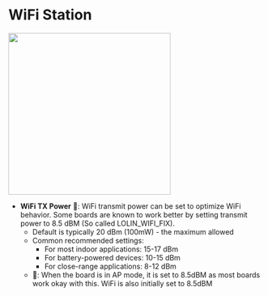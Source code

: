# WiFi Station

<img width="320" src="https://github.com/user-attachments/assets/f9967bac-eb73-4bf1-bb34-690f4ff4b28c" />

* **WiFi TX Power** 🌙: WiFi transmit power can be set to optimize WiFi behavior. Some boards are known to work better by setting transmit power to 8.5 dBM (So called LOLIN_WIFI_FIX).
    * Default is typically 20 dBm (100mW) - the maximum allowed
    * Common recommended settings:
	    * For most indoor applications: 15-17 dBm
	    * For battery-powered devices: 10-15 dBm
	    * For close-range applications: 8-12 dBm
    * 🚨: When the board is in AP mode, it is set to 8.5dBM as most boards work okay with this. WiFi is also initially set to 8.5dBM
